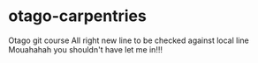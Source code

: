 # otago-carpentries
Otago git course
All right
new line to be checked against local line
Mouahahah you shouldn't have let me in!!!
